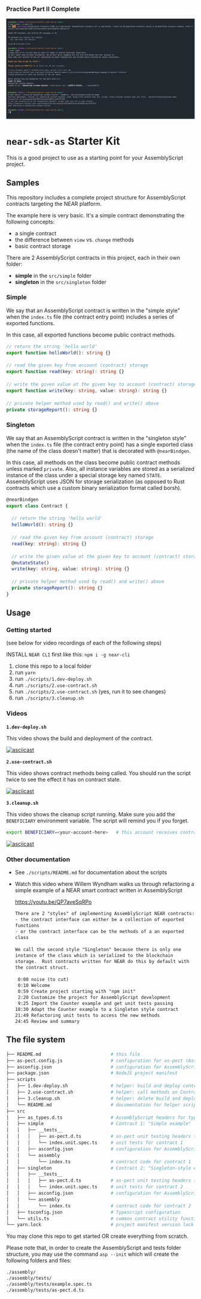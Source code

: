 ### Practice Part II Complete
<img src="./Practice-Part---II.png">


# `near-sdk-as` Starter Kit

This is a good project to use as a starting point for your AssemblyScript project.

## Samples

This repository includes a complete project structure for AssemblyScript contracts targeting the NEAR platform.

The example here is very basic.  It's a simple contract demonstrating the following concepts:
- a single contract
- the difference between `view` vs. `change` methods
- basic contract storage

There are 2 AssemblyScript contracts in this project, each in their own folder:

- **simple** in the `src/simple` folder
- **singleton** in the `src/singleton` folder

### Simple

We say that an AssemblyScript contract is written in the "simple style" when the `index.ts` file (the contract entry point) includes a series of exported functions.

In this case, all exported functions become public contract methods.

```ts
// return the string 'hello world'
export function helloWorld(): string {}

// read the given key from account (contract) storage
export function read(key: string): string {}

// write the given value at the given key to account (contract) storage
export function write(key: string, value: string): string {}

// private helper method used by read() and write() above
private storageReport(): string {}
```

### Singleton

We say that an AssemblyScript contract is written in the "singleton style" when the `index.ts` file (the contract entry point) has a single exported class (the name of the class doesn't matter) that is decorated with `@nearBindgen`.

In this case, all methods on the class become public contract methods unless marked `private`.  Also, all instance variables are stored as a serialized instance of the class under a special storage key named `STATE`.  AssemblyScript uses JSON for storage serialization (as opposed to Rust contracts which use a custom binary serialization format called borsh).

```ts
@nearBindgen
export class Contract {

  // return the string 'hello world'
  helloWorld(): string {}

  // read the given key from account (contract) storage
  read(key: string): string {}

  // write the given value at the given key to account (contract) storage
  @mutateState()
  write(key: string, value: string): string {}

  // private helper method used by read() and write() above
  private storageReport(): string {}
}
```


## Usage

### Getting started

(see below for video recordings of each of the following steps)

INSTALL `NEAR CLI` first like this: `npm i -g near-cli`

1. clone this repo to a local folder
2. run `yarn`
3. run `./scripts/1.dev-deploy.sh`
3. run `./scripts/2.use-contract.sh`
4. run `./scripts/2.use-contract.sh` (yes, run it to see changes)
5. run `./scripts/3.cleanup.sh`

### Videos

**`1.dev-deploy.sh`**

This video shows the build and deployment of the contract.

[![asciicast](https://asciinema.org/a/409575.svg)](https://asciinema.org/a/409575)

**`2.use-contract.sh`**

This video shows contract methods being called.  You should run the script twice to see the effect it has on contract state.

[![asciicast](https://asciinema.org/a/409577.svg)](https://asciinema.org/a/409577)

**`3.cleanup.sh`**

This video shows the cleanup script running.  Make sure you add the `BENEFICIARY` environment variable. The script will remind you if you forget.

```sh
export BENEFICIARY=<your-account-here>   # this account receives contract account balance
```

[![asciicast](https://asciinema.org/a/409580.svg)](https://asciinema.org/a/409580)

### Other documentation

- See `./scripts/README.md` for documentation about the scripts
- Watch this video where Willem Wyndham walks us through refactoring a simple example of a NEAR smart contract written in AssemblyScript

  https://youtu.be/QP7aveSqRPo

  ```
  There are 2 "styles" of implementing AssemblyScript NEAR contracts:
  - the contract interface can either be a collection of exported functions
  - or the contract interface can be the methods of a an exported class

  We call the second style "Singleton" because there is only one instance of the class which is serialized to the blockchain storage.  Rust contracts written for NEAR do this by default with the contract struct.

   0:00 noise (to cut)
   0:10 Welcome
   0:59 Create project starting with "npm init"
   2:20 Customize the project for AssemblyScript development
   9:25 Import the Counter example and get unit tests passing
  18:30 Adapt the Counter example to a Singleton style contract
  21:49 Refactoring unit tests to access the new methods
  24:45 Review and summary
  ```

## The file system

```sh
├── README.md                          # this file
├── as-pect.config.js                  # configuration for as-pect (AssemblyScript unit testing)
├── asconfig.json                      # configuration for AssemblyScript compiler (supports multiple contracts)
├── package.json                       # NodeJS project manifest
├── scripts
│   ├── 1.dev-deploy.sh                # helper: build and deploy contracts
│   ├── 2.use-contract.sh              # helper: call methods on ContractPromise
│   ├── 3.cleanup.sh                   # helper: delete build and deploy artifacts
│   └── README.md                      # documentation for helper scripts
├── src
│   ├── as_types.d.ts                  # AssemblyScript headers for type hints
│   ├── simple                         # Contract 1: "Simple example"
│   │   ├── __tests__
│   │   │   ├── as-pect.d.ts           # as-pect unit testing headers for type hints
│   │   │   └── index.unit.spec.ts     # unit tests for contract 1
│   │   ├── asconfig.json              # configuration for AssemblyScript compiler (one per contract)
│   │   └── assembly
│   │       └── index.ts               # contract code for contract 1
│   ├── singleton                      # Contract 2: "Singleton-style example"
│   │   ├── __tests__
│   │   │   ├── as-pect.d.ts           # as-pect unit testing headers for type hints
│   │   │   └── index.unit.spec.ts     # unit tests for contract 2
│   │   ├── asconfig.json              # configuration for AssemblyScript compiler (one per contract)
│   │   └── assembly
│   │       └── index.ts               # contract code for contract 2
│   ├── tsconfig.json                  # Typescript configuration
│   └── utils.ts                       # common contract utility functions
└── yarn.lock                          # project manifest version lock
```

You may clone this repo to get started OR create everything from scratch.

Please note that, in order to create the AssemblyScript and tests folder structure, you may use the command `asp --init` which will create the following folders and files:

```
./assembly/
./assembly/tests/
./assembly/tests/example.spec.ts
./assembly/tests/as-pect.d.ts
```
